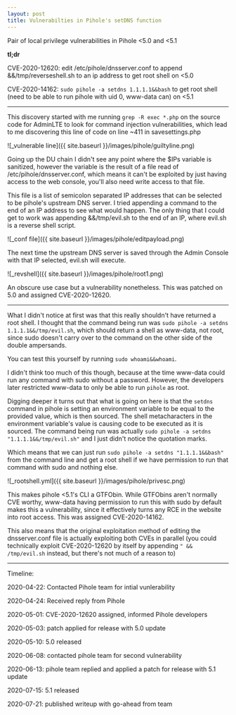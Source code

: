 ```yaml
---
layout: post
title: Vulnerabilties in Pihole's setDNS function
---
```

Pair of local privilege vulnerabilities in Pihole <5.0 and <5.1

**tl;dr**

CVE-2020-12620: edit /etc/pihole/dnsserver.conf to append &&/tmp/reverseshell.sh to an ip address to get root shell on <5.0

CVE-2020-14162: `sudo pihole -a setdns 1.1.1.1&&bash` to get root shell (need to be able to run pihole with uid 0, www-data can) on <5.1

***

This discovery started with me running `grep -R exec *.php` on the source code for AdminLTE to look for command injection vulnerabilities, which lead to me discovering this line of code on line ~411 in savesettings.php

![_vulnerable line]({{ site.baseurl }}/images/pihole/guiltyline.png)

Going up the DU chain I didn't see any point where the $IPs variable is sanitized, however the variable is the result of a file read of /etc/pihole/dnsserver.conf, which means it can't be exploited by just having access to the web console, you'll also need write access to that file.

This file is a list of semicolon separated IP addresses that can be selected to be pihole's upstream DNS server. I tried appending a command to the end of an IP address to see what would happen. The only thing that I could get to work was appending &&/tmp/evil.sh to the end of an IP, where evil.sh is a reverse shell script.

![_conf file]({{ site.baseurl }}/images/pihole/editpayload.png)

The next time the upstream DNS server is saved through the Admin Console with that IP selected, evil.sh will execute.

![_revshell]({{ site.baseurl }}/images/pihole/root1.png)

An obscure use case but a vulnerability nonetheless. This was patched on 5.0 and assigned CVE-2020-12620.

***

What I didn't notice at first was that this really shouldn't have returned a root shell. I thought that the command being run was `sudo pihole -a setdns 1.1.1.1&&/tmp/evil.sh`, which should return a shell as www-data, not root, since sudo doesn't carry over to the command on the other side of the double ampersands.

You can test this yourself by running `sudo whoami&&whoami`.

I didn't think too much of this though, because at the time www-data could run any command with sudo without a password. However, the developers later restricted www-data to only be able to run `pihole` as root.

Digging deeper it turns out that what is going on here is that the `setdns` command in pihole is setting an environment variable to be equal to the provided value, which is then sourced. The shell metacharacters in the environment variable's value is causing code to be executed as it is sourced. The command being run was actually `sudo pihole -a setdns "1.1.1.1&&/tmp/evil.sh"` and I just didn't notice the quotation marks.

Which means that we can just run `sudo pihole -a setdns "1.1.1.1&&bash"` from the command line and get a root shell if we have permission to run that command with sudo and nothing else.

![_rootshell.yml]({{ site.baseurl }}/images/pihole/privesc.png)

This makes pihole <5.1's CLI a GTFObin. While GTFObins aren't normally CVE worthy, www-data having permission to run this with sudo by default makes this a vulnerability, since it effectively turns any RCE in the website into root access. This was assigned CVE-2020-14162.

This also means that the original exploitation method of editing the dnsserver.conf file is actually exploiting both CVEs in parallel (you could technically exploit CVE-2020-12620 by itself by appending `" && /tmp/evil.sh` instead, but there's not much of a reason to)

***

Timeline:

2020-04-22: Contacted Pihole team for intial vunlerability

2020-04-24: Received reply from Pihole

2020-05-01: CVE-2020-12620 assigned, informed Pihole developers

2020-05-03: patch applied for release with 5.0 update

2020-05-10: 5.0 released

2020-06-08: contacted pihole team for second vulnerability

2020-06-13: pihole team replied and applied a patch for release with 5.1 update

2020-07-15: 5.1 released

2020-07-21: published writeup with go-ahead from team
